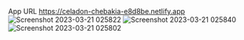 App URL https://celadon-chebakia-e8d8be.netlify.app 
![Screenshot 2023-03-21 025822](https://user-images.githubusercontent.com/115991872/226470929-f849556d-81fd-4c92-8985-f1629a97e6fd.png)
![Screenshot 2023-03-21 025840](https://user-images.githubusercontent.com/115991872/226470958-ea47c629-8b18-42a7-96a0-d2592eb4edc5.png)
![Screenshot 2023-03-21 025802](https://user-images.githubusercontent.com/115991872/226470982-7b5adaf7-e595-4aca-a077-e0f8ed1885d8.png)
